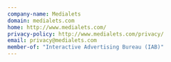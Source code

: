 ```yaml
---
company-name: Medialets
domain: medialets.com
home: http://www.medialets.com/
privacy-policy: http://www.medialets.com/privacy/
email: privacy@medialets.com
member-of: "Interactive Advertising Bureau (IAB)"
---
```




